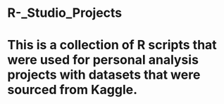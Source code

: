 # R-_Studio_Projects
# This is a collection of R scripts that were used for personal analysis projects with datasets that were sourced from Kaggle.
